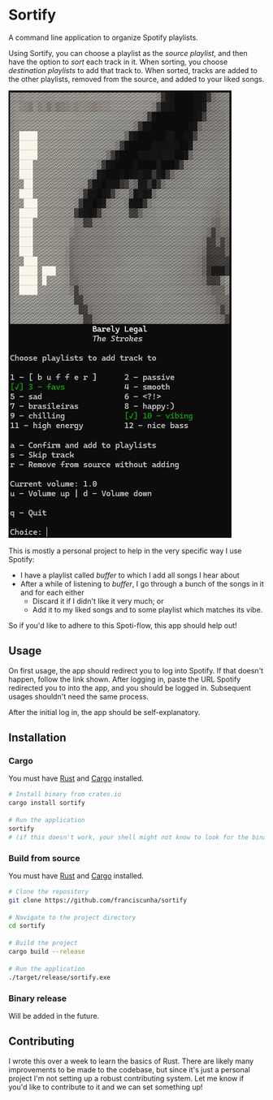 # Sortify

A command line application to organize Spotify playlists.

Using Sortify, you can choose a playlist as the *source playlist*, and then have the option to *sort* each track in it. When sorting, you choose *destination playlists* to add that track to. When sorted, tracks are added to the other playlists, removed from the source, and added to your liked songs.

![Screenshot](screenshot.png)

This is mostly a personal project to help in the very specific way I use Spotify:
- I have a playlist called *buffer* to which I add all songs I hear about
- After a while of listening to *buffer*, I go through a bunch of the songs in it and for each either
  - Discard it if I didn't like it very much; or
  - Add it to my liked songs and to some playlist which matches its vibe.
  
So if you'd like to adhere to this Spoti-flow, this app should help out!

## Usage

On first usage, the app should redirect you to log into Spotify. If that doesn't happen, follow the link shown. After logging in, paste the URL Spotify redirected you to into the app, and you should be logged in. Subsequent usages shouldn't need the same process.

After the initial log in, the app should be self-explanatory.

## Installation

### Cargo

You must have [Rust](https://www.rust-lang.org/) and [Cargo](https://doc.rust-lang.org/cargo/) installed.

```sh
# Install binary from crates.io
cargo install sortify

# Run the application 
sortify
# (if this doesn't work, your shell might not know to look for the binary in ~/.cargo/bin/)
```

### Build from source

You must have [Rust](https://www.rust-lang.org/) and [Cargo](https://doc.rust-lang.org/cargo/) installed.

```sh
# Clone the repository
git clone https://github.com/franciscunha/sortify

# Navigate to the project directory
cd sortify

# Build the project
cargo build --release

# Run the application
./target/release/sortify.exe
```
### Binary release

Will be added in the future.

## Contributing

I wrote this over a week to learn the basics of Rust. There are likely many improvements to be made to the codebase, but since it's just a personal project I'm not setting up a robust contributing system. Let me know if you'd like to contribute to it and we can set something up!